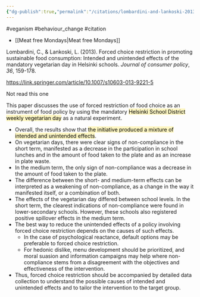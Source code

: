 ```yaml
---
{"dg-publish":true,"permalink":"/citations/lombardini-and-lankoski-2013/","created":"2024-03-10T16:35:13.000+00:00","updated":"2025-09-28T23:47:33.998+01:00"}
---
```


#veganism #behaviour_change #citation 

- [[Meat free Mondays\|Meat free Mondays]]

Lombardini, C., & Lankoski, L. (2013). Forced choice restriction in promoting sustainable food consumption: Intended and unintended effects of the mandatory vegetarian day in Helsinki schools. _Journal of consumer policy_, _36_, 159-178.

https://link.springer.com/article/10.1007/s10603-013-9221-5

Not read this one

This paper discusses the use of forced restriction of food choice as an instrument of food policy by using the mandatory <mark style="background: #FFF3A3A6;">Helsinki School District weekly vegetarian day</mark> as a natural experiment. 
- Overall, the results show that <mark style="background: #FFF3A3A6;">the initiative produced a mixture of intended and unintended effects</mark>. 
- On vegetarian days, there were clear signs of non-compliance in the short term, manifested as a decrease in the participation in school lunches and in the amount of food taken to the plate and as an increase in plate waste. 
- In the medium term, the only sign of non-compliance was a decrease in the amount of food taken to the plate. 
- The difference between the short- and medium-term effects can be interpreted as a weakening of non-compliance, as a change in the way it manifested itself, or a combination of both. 
- The effects of the vegetarian day differed between school levels. In the short term, the clearest indications of non-compliance were found in lower-secondary schools. However, these schools also registered positive spillover effects in the medium term. 
- The best way to reduce the unintended effects of a policy involving forced choice restriction depends on the causes of such effects.
	- In the case of psychological reactance, default options may be preferable to forced choice restriction. 
	- For hedonic dislike, menu development should be prioritized, and moral suasion and information campaigns may help where non-compliance stems from a disagreement with the objectives and effectiveness of the intervention. 
- Thus, forced choice restriction should be accompanied by detailed data collection to understand the possible causes of intended and unintended effects and to tailor the intervention to the target group.